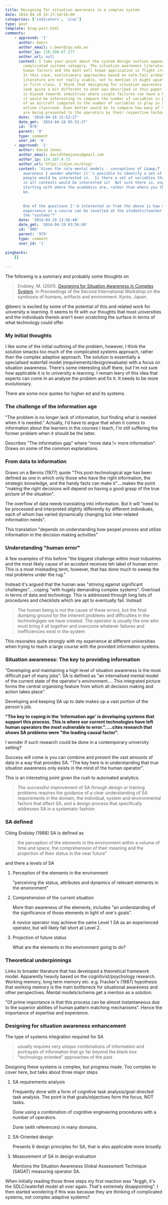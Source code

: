 ```yaml
---
title: Designing for situation awareness in a complex system
date: 2014-04-18 15:17:54+10:00
categories: ['indicators', 'irac']
type: post
template: blog-post.html
comments:
    - approved: '1'
      author: beerc
      author_email: c.beer@cqu.edu.au
      author_ip: 118.208.67.177
      author_url: null
      content: I take your point about the system design section appearing to be in the
        complicated systems category. The situation awareness literature comes out of
        human factors and the most well known application is flight crews in aircraft.
        In this case, evolutionary approaches based on safe-fail probes from the complexity
        literature are not really viable, not to mention it might upset the passengers
        in first-class. I think that designing for situation awareness in elearning, would
        look quite a bit different to what was described in this paper and this paper
        is biased towards industries where single failures can have a high price. However,
        it would be interesting to compare the number of variables in play in the operation
        of an aircraft compared to the number of variables in play in a single academic's
        online classroom. Even better would be to compare how many of these variables
        are being presented to the operators by their respective technologies.
      date: '2014-04-18 15:52:27'
      date_gmt: '2014-04-18 05:52:27'
      id: '979'
      parent: '0'
      type: comment
      user_id: '0'
    - approved: '1'
      author: David Jones
      author_email: davidthomjones@gmail.com
      author_ip: 124.187.8.72
      author_url: https://djon.es/blog/
      content: 'Given the role mental models - conceptions of L&amp;T - play in situation
        awareness I wonder whether it''s possible to identify a set of variables that
        people would be interested in.  Is there a set of variables that all teachers
        in all contexts would be interested in?  Not sure there is, especially if you''re
        starting with where the academics are, rather than where you think they should
        be.
    
    
        One of the questions I''m interested in from the above is how many of the "problems"
        experience in a course can be levelled at the students/teacher and how many at
        the "systems"?'
      date: '2014-04-19 13:56:40'
      date_gmt: '2014-04-19 03:56:40'
      id: '980'
      parent: '979'
      type: comment
      user_id: '1'
    
pingbacks:
    []
    
---
```

The following is a summary and probably some thoughts on

> Endsley, M. (2001). [Designing for Situation Awareness in Complex System](http://209.238.175.8/Papers/pdf/SA%20design.pdf). In Proceedings of the Second International Workshop on the symbiosis of humans, artifacts and environment. Kyoto, Japan.

@beerc is excited by some of the potential of this and related work for university e-learning. It seems to fit with our thoughts that most universities and the individuals therein aren't even scratching the surface in terms of what technology could offer.

### My initial thoughts

I like some of the initial outlining of the problem, however, I think the solution smacks too much of the complicated systems approach, rather than the complex adaptive approach. The solution is essentially a specialised waterfall model (requirements/design/evaluate) with a focus on situation awareness. There's some interesting stuff there, but I'm not sure how applicable it is to university e-learning. I remain leery of this idea that experts can come in an analyse the problem and fix it. It needs to be more evolutionary.

There are some nice quotes for higher ed and its systems.

### The challenge of the information age

"The problem is no longer lack of information, but finding what is needed when it is needed." Actually, I'd have to argue that when it comes to information about the learners in the courses I teach, I'm still suffering the former problem when it should be the latter.

Describes "The information gap" where "more data != more information". Draws on some of the common explanations.

### From data to information

Draws on a Bennis (1977) quote "This post-technological age has been defined as one in which only those who have the right information, the strategic knowledge, and the handy facts can make it"....makes the point "making the right decisions will depend on having a good grasp of the true picture of the situation".

The overflow of data needs translating into information. But it will "need to be processed and interpreted slightly differently by different individuals, each of whom has varied dynamically changing but inter-related information needs".

This translation "depends on understanding how peopel process and utilize information in the decision making activities"

### Understanding "human error"

A few examples of this before "the biggest challenge within most industries and the most likely cause of an accident receives teh label of human error. This is a most misleading term, however, that has done much to sweep the real problems under the rug."

Instead it's argued that the human was "striving against significant challenges"....coping "with hugely demanding complex systems". Overload in terms of data and technology. This is addressed through long lists of procedures and checklists which are apt to eventually fail. Instead

> The human being is not the cause of these errors, but the final dumping ground for the inherent problems and difficulties in the technologiges we have created. The operator is usually the one who must bring it all together and overcome whatever failures and inefficiencies exist in the system

This resonates quite strongly with my experience at different universities when trying to teach a large course with the provided information systems.

### Situation awareness: The key to providing information

"Developing and maintaining a high level of situation awareness is the most difficult part of many jobs". SA is defined as "an internalised mental model of the current state of the operator's environment.....This integrated picture forms the central organising feature from which all decision making and action takes place".

Developing and keeping SA up to date makes up a vast portion of the person's job.

**"The key to coping in the 'information age' is developing systems that support this process. This is where our current technologies have left human operators the most vulnerable to error.".....cites research that shows SA problems were "the leading causal factor".**

I wonder if such research could be done in a contemporary university setting?

Success will come is you can combine and present the vast amounts of data in a way that provides SA. "The key here is in understanding that true situation awareness only exists in the mind of the human operator".

This is an interesting point given the rush to automated analytics.

> The successful improvement of SA through design or training problems requires the guidance of a clear understanding of SA requirements in the domain, the individual, system and environmental factors that affect SA, and a design process that specifically addresses SA in a systematic fashion

### SA defined

Citing Endsley (1988) SA is defined as

> the perception of the elements in the environment within a volume of time and space, the comprehension of their meaning and the projection of their status in the near future"

and there a levels of SA

1. Perception of the elements in the environment
    
    "perceiving the status, attributes and dynamics of relevant elements in the environment"
    
2. Comprehension of the current situation
    
    More than awareness of the elements, includes "an understanding of the significance of those elements in light of one's goals".
    
    A novice operator may achieve the same Level 1 SA as an experienced operator, but will likely fall short at Level 2.
    
3. Projection of future status
    
    What are the elements in the environment going to do?
    

### Theoretical underpinnings

Links to broader literature that has developed a theoretical framework model. Apparently heavily based on the cognitivist/psychology research. Working memory, long term memory etc. e.g. Fracker's (1987) hypothesis that working memory is the main bottleneck for situational awareness and other perspectives. Mental models/schema get a mention as a solution.

"Of prime importance is that this process can be almost instantaneous due to the superior abilities of human pattern matching mechanisms". Hence the importance of expertise and experience.

### Designing for situation awareness enhancement

The type of systems integration required for SA

> usually requires very unique combinations of information and portrayals of information that go far beyond the black box "technology oriented" approaches of the past

Designing these systems is complex, but progress made. Too complex to cover here, but talks about three major steps

1. SA requirements analysis
    
    Frequently done with a form of cognitive task analysis/goal-directed task analysis. The point is that goals/objectives form the focus, NOT tasks.
    
    Done using a combination of cognitive engineering procedures with a number of operators.
    
    Done (with references) in many domains.
    
2. SA-Oriented design
    
    Presents 6 design principles for SA, that is also applicable more broadly.
    
3. Measurement of SA in design evaluation
    
    Mentions the Situation Awareness Global Assessment Technique (SAGAT) measuring operator SA.
    

When initially reading those three steps my first reaction was "Arggh, it's the SDLC/waterfall model all over again. That's extremely disappointing". I then started wondering if this was because they are thinking of complicated systems, not complex adaptive systems?